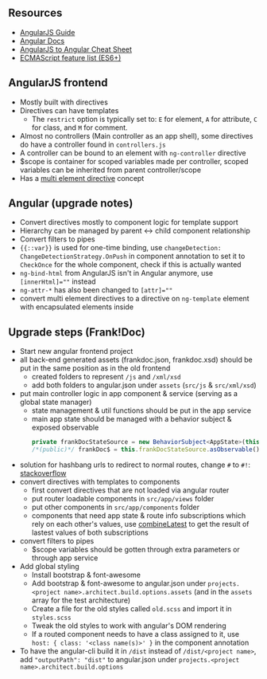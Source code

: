 ## Resources

- [AngularJS Guide](https://docs.angularjs.org/guide)
- [Angular Docs](https://angular.io/docs)
- [AngularJS to Angular Cheat Sheet](https://angular.io/guide/ajs-quick-reference)
- [ECMAScript feature list (ES6+)](https://github.com/daumann/ECMAScript-new-features-list/blob/master/README.md)

## AngularJS frontend

- Mostly built with directives
- Directives can have templates
  - The `restrict` option is typically set to: `E` for element, `A` for attribute, `C` for class, and `M` for comment.
- Almost no controllers (Main controller as an app shell), some directives do have a controller found in `controllers.js`
- A controller can be bound to an element with `ng-controller` directive
- $scope is container for scoped variables made per controller, scoped variables can be inherited from parent controller/scope
- Has a [multi element directive](https://docs.angularjs.org/api/ng/service/$compile#-multielement-) concept

## Angular (upgrade notes)

- Convert directives mostly to component logic for template support
- Hierarchy can be managed by parent <-> child component relationship
- Convert filters to pipes
- `{{::var}}` is used for one-time binding, use `changeDetection: ChangeDetectionStrategy.OnPush` in component annotation to set it to `CheckOnce` for the whole component, check if this is actually wanted
- `ng-bind-html` from AngularJS isn't in Angular anymore, use `[innerHtml]=""` instead
- `ng-attr-*` has also been changed to `[attr]=""`
- convert multi element directives to a directive on `ng-template` element with encapsulated elements inside

## Upgrade steps (Frank!Doc)

- Start new angular frontend project
- all back-end generated assets (frankdoc.json, frankdoc.xsd) should be put in the same position as in the old frontend
  - created folders to represent `/js` and `/xml/xsd`
  - add both folders to angular.json under `assets` (`src/js` & `src/xml/xsd`)
- put main controller logic in app component & service (serving as a global state manager)
  - state management & util functions should be put in the app service
  - main app state should be managed with a behavior subject & exposed observable
    ```ts
    private frankDocStateSource = new BehaviorSubject<AppState>(this.emptyState);
    /*(public)*/ frankDoc$ = this.frankDocStateSource.asObservable();
    ```
- solution for hashbang urls to redirect to normal routes, change `#` to `#!`: [stackoverflow](https://stackoverflow.com/a/49534503/9929992)
- convert directives with templates to components
  - first convert directives that are not loaded via angular router
  - put router loadable components in `src/app/views` folder
  - put other components in `src/app/components` folder
  - components that need app state & route info subscriptions which rely on each other's values, use [combineLatest](https://rxjs.dev/api/index/function/combineLatest) to get the result of lastest values of both subscriptions
- convert filters to pipes
  - $scope variables should be gotten through extra parameters or through app service
- Add global styling
  - Install bootstrap & font-awesome
  - Add bootstrap & font-awesome to angular.json under `projects.<project name>.architect.build.options.assets` (and in the `assets` array for the test architecture)
  - Create a file for the old styles called `old.scss` and import it in `styles.scss`
  - Tweak the old styles to work with angular's DOM rendering
  - If a routed component needs to have a class assigned to it, use `host: { class: '<class name(s)>' }` in the component annotation
- To have the angular-cli build it in `/dist` instead of `/dist/<project name>`, add `"outputPath": "dist"` to angular.json under `projects.<project name>.architect.build.options`
